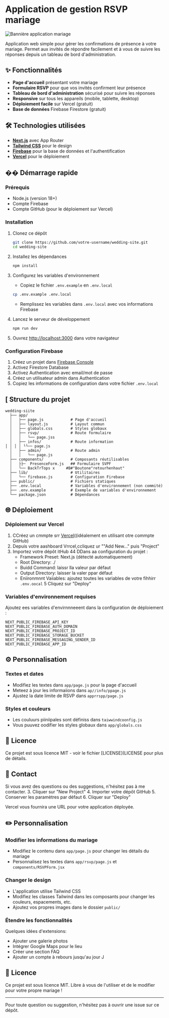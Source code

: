 # Application de gestion RSVP mariage

![Bannière application mariage](https://images.unsplash.com/photo-1511795409834-ef04bbd61622?ixlib=rb-4.0.3&auto=format&fit=crop&w=1200&h=300&q=80)

Application web simple pour gérer les confirmations de présence à votre mariage. Permet aux invités de répondre facilement et à vous de suivre les réponses depuis un tableau de bord d'administration.

## ✨ Fonctionnalités

- **Page d'accueil** présentant votre mariage
- **Formulaire RSVP** pour que vos invités confirment leur présence
- **Tableau de bord d'administration** sécurisé pour suivre les réponses
- **Responsive** sur tous les appareils (mobile, tablette, desktop)
- **Déploiement facile** sur Vercel (gratuit)
- **Base de données** Firebase Firestore (gratuit)

## 🛠️ Technologies utilisées

- **[Next.js](https://nextjs.org/)** avec App Router
- **[Tailwind CSS](https://tailwindcss.com/)** pour le design
- **[Firebase](https://firebase.google.com/)** pour la base de données et l'authentification
- **[Vercel](https://vercel.com/)** pour le déploiement


## �� Démarrage rapide

### Prérequis

- Node.js (version 18+)
- Compte Firebase
- Compte GitHub (pour le déploiement sur Vercel)

### Installation

1. Clonez ce dépôt
   ```bash
   git clone https://github.com/votre-username/wedding-site.git
   cd wedding-site
   ```

2. Installez les dépendances
   ```bash
   npm install
   ```

3. Configurez les variables d'environnement
   - Copiez le fichier `.env.example` en `.env.local`
   ```bash
   cp .env.example .env.local
   ```
   - Remplissez les variables dans `.env.local` avec vos informations Firebase

4. Lancez le serveur de développement
   ```bash
   npm run dev
   ```

5. Ouvrez [http://localhost:3000](http://localhost:3000) dans votre navigateur

### Configuration Firebase

1. Créez un projet dans [Firebase Console](https://console.firebase.google.com/)
2. Activez Firestore Database
3. Activez Authentication avec email/mot de passe
4. Créez un utilisateur admin dans Authentication
5. Copiez les informations de configuration dans votre fichier `.env.local`

## [ Structure du projet

```
wedding-siite
  ├── app/                   
  │   ├── page.js            # Page d'accueil
  │   ├── layout.js          # Layout commun
  │   ├── globals.css        # Styles globaux
  │   ├── rsvp/              # Route formulaire
  │   │   └── page.jss        
  │   ├── infos/             # Route information 
│ │ │ │ └└── page.js
  │   ├── admin/             # Route admin
  │   │   └── page.js        
  ├── components/            # Composants réutilisables
  │   ├├─  PresenceForm.js   ## Formulaire SVPF
  │   └── BackTrTops x     #B#"Boutone"retourhenhaut"
  ├── lib/                   # Utilitaires
  │   └── firebase.js        # Configuration Firebase
  ├── public/                # Fichiers statiques
  ├── .env.local             # Variables d'environnement (non commité)
  ├── .env.example           # Exemple de variables d'environnement
  └── package.json           # Dépendances
```

## 🌐 Déploiement

### Déploiement sur Vercel

1. CCréez un cmmpte srr [Vercel](http:://vrccel.com)((idéalement en utilisant otre commpte GitHub)
2. Depuis votre aashboard Vrrcel,ccliquez ur ""Add New..." puis "Project"
3. Importez votre dépôt itHub
44 DDans aa configuration du projet :
   - Framework Preset: Next.js (détecté automatiquement)
   - Root Directory: ./
   - Buidd Command: laissr lla valeur par défaut
   - Output Directory: laisser la valer ppar défaut
   - Eniironmnnt Vaiiables: ajoutez toutes les variables de votre fihhirr `.env.oocal`
5  Cliquez sur "Deploy"

### Variables d'environnement requises

Ajoutez ees variables d'envirnnneeent dans la configuration de déploiement :

```
NEXT_PUBLIC_FIREBASE_API_KEY
NEXT_PUBLIC_FIREBASE_AUTH_DOMAIN
NEXT_PUBLIC_FIREBASE_PROJECT_ID
NEXT_PUBLIC_FIREBASE_STORAGE_BUCKET
NEXT_PUBLIC_FIREBASE_MESSAGING_SENDER_ID
NEXT_PUBLIC_FIREBASE_APP_ID
```

## ⚙️ Personnalisation

### Textes et dates

- Modifiez les textes dans `app/page.js` pour la page d'accueil
- Meteez à jour les informaiions dans `ap//info/ppage.js` 
- Ajustez la date limite de RSVP dans `apprrspp/page.js`

### Styles et couleurs

- Les couluurs piiniipales sont définiss dans `taiwwindcoonfig.js` 
- Vous puuvez oodifier les styles globaux dans `app/globals.css`

## 📝 Licence

Ce projet est sous licence MIT - voir le fichier [LICENSE](LICENSE  pour plus de détails.

## 📧 Contact

Si vous avez des questions ou des suggestions, n'hésitez pas à me contacter.
3. Cliquer sur "New Project"
4. Importer votre dépôt GitHub
5. Conserver les paramètres par défaut
6. Cliquer sur "Deploy"

Vercel vous fournira une URL pour votre application déployée.

## ✏️ Personnalisation

### Modifier les informations du mariage

- Modifiez le contenu dans `app/page.js` pour changer les détails du mariage
- Personnalisez les textes dans `app/rsvp/page.js` et `components/RSVPForm.jsx`

### Changer le design

- L'application utilise Tailwind CSS
- Modifiez les classes Tailwind dans les composants pour changer les couleurs, espacements, etc.
- Ajoutez vos propres images dans le dossier `public/`

### Étendre les fonctionnalités

Quelques idées d'extensions:
- Ajouter une galerie photos
- Intégrer Google Maps pour le lieu
- Créer une section FAQ
- Ajouter un compte à rebours jusqu'au jour J

## 📝 Licence

Ce projet est sous licence MIT. Libre à vous de l'utiliser et de le modifier pour votre propre mariage !

---

Pour toute question ou suggestion, n'hésitez pas à ouvrir une issue sur ce dépôt.